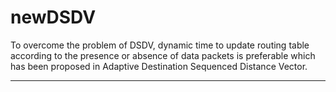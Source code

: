 # newDSDV
To overcome the problem of DSDV, dynamic time to update routing table according to the presence or absence of data packets is preferable which has been proposed in Adaptive Destination Sequenced Distance Vector.

---
